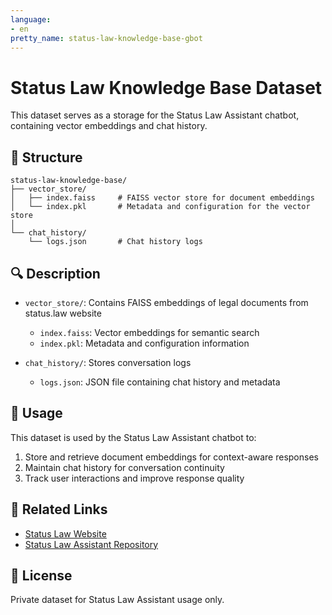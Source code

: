 ```yaml
---
language:
- en
pretty_name: status-law-knowledge-base-gbot
---
```


# Status Law Knowledge Base Dataset

This dataset serves as a storage for the Status Law Assistant chatbot, containing vector embeddings and chat history.

## 📁 Structure

```
status-law-knowledge-base/
├── vector_store/
│   ├── index.faiss     # FAISS vector store for document embeddings
│   └── index.pkl       # Metadata and configuration for the vector store
│
└── chat_history/
    └── logs.json       # Chat history logs
```

## 🔍 Description

- `vector_store/`: Contains FAISS embeddings of legal documents from status.law website
  - `index.faiss`: Vector embeddings for semantic search
  - `index.pkl`: Metadata and configuration information

- `chat_history/`: Stores conversation logs
  - `logs.json`: JSON file containing chat history and metadata

## 🚀 Usage

This dataset is used by the Status Law Assistant chatbot to:
1. Store and retrieve document embeddings for context-aware responses
2. Maintain chat history for conversation continuity
3. Track user interactions and improve response quality

## 🔗 Related Links

- [Status Law Website](https://status.law)
- [Status Law Assistant Repository](https://huggingface.co/spaces/Rulga/status-law-assistant)

## 📝 License

Private dataset for Status Law Assistant usage only.